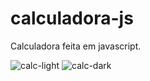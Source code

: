 # calculadora-js

Calculadora feita em javascript.

![calc-light](https://github.com/user-attachments/assets/153a9315-a3a3-4aaf-98cc-8bdd15844c5e)
![calc-dark](https://github.com/user-attachments/assets/12c11a1f-b805-4417-b844-9cc87bdab4af)
